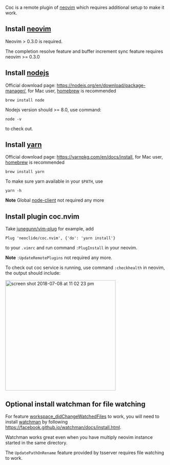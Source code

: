 Coc is a remote plugin of [neovim](https://github.com/neovim/neovim) which requires additional setup to make it work.

## Install [neovim](https://github.com/neovim/neovim/releases/)

Neovim > 0.3.0 is required. 

The completion resolve feature and buffer increment sync feature requires neovim >= 0.3.0

## Install [nodejs](https://nodejs.org/)

Official download page: https://nodejs.org/en/download/package-manager/, for Mac user, [homebrew](https://brew.sh/) is recommended

```
brew install node
```

Nodejs version should >= 8.0, use command:

```
node -v
```
to check out.

## Install [yarn](https://yarnpkg.com/)

Official download page: https://yarnpkg.com/en/docs/install, for Mac user, [homebrew](https://brew.sh/) is recommended

```
brew install yarn
```

To make sure yarn available in your `$PATH`, use
```
yarn -h
```

**Note** Global [node-client](https://github.com/neovim/node-client) not required any more

## Install plugin coc.nvim

Take [junegunn/vim-plug](https://github.com/junegunn/vim-plug) for example, add

``` vim
Plug 'neoclide/coc.nvim', {'do': 'yarn install'}
```

to your `.vimrc` and run command `:PlugInstall` in your neovim.

**Note** `:UpdateRemotePlugins` not required any more.

To check out coc service is running, use command `:checkhealth` in neovim, the output should include:

<img width="344" alt="screen shot 2018-07-08 at 11 02 23 pm" src="https://user-images.githubusercontent.com/251450/42421117-001a81ee-8303-11e8-929a-91da4ac9feea.png">

## Optional install watchman for file watching

For feature [workspace_didChangeWatchedFiles](https://microsoft.github.io/language-server-protocol/specification#workspace_didChangeWatchedFiles) to work, you will need to install [watchman](https://facebook.github.io/watchman) by following https://facebook.github.io/watchman/docs/install.html.

Watchman works great even when you have multiply neovim instance started in the same directory.

The `UpdatePathOnRename` feature provided by tsserver requires file watching to work.

